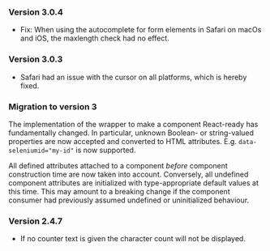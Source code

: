 ### Version 3.0.4

- Fix: When using the autocomplete for form elements in Safari on macOs and iOS, the maxlength check had no effect.

### Version 3.0.3

- Safari had an issue with the cursor on all platforms, which is hereby fixed.

### Migration to version 3

The implementation of the wrapper to make a component React-ready has
fundamentally changed. In particular, unknown Boolean- or
string-valued properties are now accepted and converted to HTML
attributes. E.g. `data-seleniumid="my-id"` is now supported.

All defined attributes attached to a component _before_ component
construction time are now taken into account. Conversely, all undefined
component attributes are initialized with type-appropriate default
values at this time. This may amount to a breaking change if the
component consumer had previously assumed undefined or uninitialized
behaviour.

### Version 2.4.7

- If no counter text is given the character count will not be displayed.
